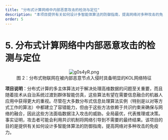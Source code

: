 ```yaml
---
title: "分布式计算网络中内部恶意攻击的检测与定位"
description: "本项目提供有关如何设计多智能体算法的防御指南，提高网络对多种攻击的免疫力。"
order: 5
---
```


# 5. 分布式计算网络中内部恶意攻击的检测与定位

<div align=center><img src="https://z3.ax1x.com/2021/05/13/g0s4yR.png" alt="g0s4yR.png" border="0" /></div>

<center> 图 2：分布式物联网在被内部恶意节点入侵时具备明显的KOL网络特征</center>

**项目说明**：分布式计算的多主体算法对于解决处理高维数据的问题至关重要，而且随着技术从自治系统过渡到群体智能仿真，这些算法有望在需要信息融合的机器人应用中获得更大的重视。尽管在大多数分布式信息处理算法实例（特别是以对等方式工作的算法）中都建立了容错能力，但由于这些方法依赖于共识约束来确保与网络的融合，因此这些方法面临数据注入攻击的威胁。全局最优，代表推理或决策。事实证明，攻击者可能会利用共识机制将网络引导到不需要的最终结果。该项目的目的是提供有关如何设计多智能体算法的防御指南，提高网络对多种攻击的免疫力。